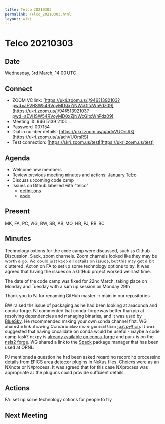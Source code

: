 ```yaml
---
title: Telco 20210303
permalink: Telco_20210303.html
layout: wiki
---
```

Telco 20210303
==============

Date
----

Wednesday, 3rd March, 14:00 UTC

<!-- end of autogeneration -->

Connect
-------
* ZOOM VC link: [https://ukri.zoom.us/j/94651392103?pwd=aEVHSW54RVoyMDQxZjNWcGltcWhPdz09](https://ukri.zoom.us/j/94651392103?pwd=aEVHSW54RVoyMDQxZjNWcGltcWhPdz09)
* Meeting ID:   946 5139 2103
* Password:     007154
* Dial in number details: [https://ukri.zoom.us/u/adnVUOrsRS](https://ukri.zoom.us/u/adnVUOrsRS)
* Test connection:        [https://ukri.zoom.us/test](https://ukri.zoom.us/test)

Agenda
------
   * Welcome new members
   * Review previous meeting minutes and actions: [January Telco](Telco_20210120.md)
   * Discuss upcoming code camp
   * Issues on Github labelled with "telco"
     * [definitions](https://github.com/nexusformat/definitions/issues?q=is%3Aopen+is%3Aissue+label%3Atelco)
     * [code](https://github.com/nexusformat/code/issues?q=is%3Aopen+is%3Aissue+label%3Atelco)

Present
--------

MK, FA, PC, WG, BW, SB, AB, MO, HB, PJ, RB, BC

Minutes
--------

Technology options for the code camp were discussed, such as Github Discussion, Slack, zoom channels. Zoom channels looked like they may be worth a go. We could just keep all details on issues, but this may get a bit cluttered. Action on FA to set up some technology options to try. It was agreed that having the issues on a GitHub project worked well last time.  

The date of the code camp was fixed for 22nd March, taking place on Monday and Tuesday with a sum up session on Monday 29th

Thank you to PJ for renaming GitHub master -> main in our repositories

BW raised the issue of packaging as he had been looking at anaconda and conda-forge. PJ commented that conda-forge was better than pip at resolving dependencies and managing binaries, and it was used by [BlueSky](https://nsls-ii.github.io/bluesky/). He recommended making your own conda channel first. WG shared a link showing Conda is also more general than [just python](https://docs.conda.io/projects/conda-build/en/latest/resources/compiler-tools.html). It was suggested that having cnxalidate on conda would be useful - maybe a code camp task? nexpy is [already available on conda-forge](https://anaconda.org/conda-forge/nexpy) and punx is on the [nsls2 forge](https://anaconda.org/nsls2forge/punx). WG shared a link to the [Spack](https://spack.io/) package manager that has been used at ORNL.

PJ mentioned a question he had been asked regarding recording processing details from EPICS area detector plugins in NeXus files. Choices were as an NXnote or NXprocess. It was agreed that for this case NXprocess was appropriate as the pluguns could provide sufficient details.  

Actions
-------

FA: set up some technology options for people to try

Next Meeting
------------

